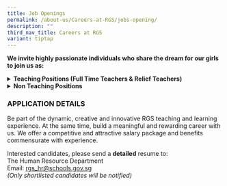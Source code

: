 ```yaml
---
title: Job Openings
permalink: /about-us/Careers-at-RGS/jobs-opening/
description: ""
third_nav_title: Careers at RGS
variant: tiptap
---
```

<p><strong>We invite highly passionate individuals who share the dream for our girls to join us as:</strong>
<br>
</p>
<div data-type="detailGroup" class="isomer-accordion-group isomer-accordion isomer-accordion-white">
<details class="isomer-details">
<summary><strong>Teaching Positions (Full Time Teachers &amp; Relief Teachers)</strong>
</summary>
<div data-type="detailsContent" class="isomer-details-content">
<p></p>
<p>Be part of a team that learns and grows together, designs forward-looking
curriculum, and boldly explores approaches for nurturing high-ability learners.
<br>
</p>
<p>Join us, for a unique opportunity to hone the craft of teaching and to
be part of a school environment that values and promotes professional learning.
Our students are creative, self-disciplined and motivated, and we invite
you to join us in nurturing them <strong>thinkers</strong>, <strong>leaders</strong> and <strong>pioneers</strong> of
the future.
<br>
</p>
<h3><strong>Full-Time Teachers</strong></h3>
<table style="minWidth: 50px">
<colgroup>
<col>
<col>
</colgroup>
<tbody>
<tr>
<th rowspan="1" colspan="1">
<p>S/N</p>
</th>
<th rowspan="1" colspan="1">
<p>Subject Main</p>
</th>
</tr>
<tr>
<td rowspan="1" colspan="1">
<p>1</p>
</td>
<td rowspan="1" colspan="1">
<p>English Language &amp; Literature</p>
</td>
</tr>
<tr>
<td rowspan="1" colspan="1">
<p>2</p>
</td>
<td rowspan="1" colspan="1">
<p>Physics</p>
</td>
</tr>
</tbody>
</table>
<p>
<br><strong>We are looking for candidates with the following attributes:</strong>
</p>
<ul>
<li>
<p>Believes first of all in nurturing the child as a whole person, and who
have a strong belief in every student’s ability and motivation to learn.</p>
</li>
<li>
<p>Possesses at least a Bachelor's Degree from a recognized university with
relevant teaching subject(s)</p>
</li>
<li>
<p>Possesses deep knowledge of their subject discipline and an openness to
explore connections across disciplines.&nbsp; Our curriculum is developed
in a constructive context that encourages students to make connections
across the disciplines.</p>
</li>
<li>
<p>Believes the teacher is a model, mentor, and coach in the creation of
a learning environment that challenges students in learning, inquiry and
leadership; and</p>
</li>
<li>
<p>Is able to work well, whether in a team or individual setting
<br>
</p>
</li>
</ul>
<h3><strong>Relief Teachers</strong></h3>
<table style="minWidth: 50px">
<colgroup>
<col>
<col>
</colgroup>
<tbody>
<tr>
<th rowspan="1" colspan="1">
<p>S/N</p>
</th>
<th rowspan="1" colspan="1">
<p>Subject Main</p>
</th>
</tr>
<tr>
<td rowspan="1" colspan="1">
<p>1</p>
</td>
<td rowspan="1" colspan="1">
<p>English Language &amp; Literature</p>
</td>
</tr>
<tr>
<td rowspan="1" colspan="1">
<p>2</p>
</td>
<td rowspan="1" colspan="1">
<p>Higher Chinese Language</p>
</td>
</tr>
<tr>
<td rowspan="1" colspan="1">
<p>3</p>
</td>
<td rowspan="1" colspan="1">
<p>History</p>
</td>
</tr>
<tr>
<td rowspan="1" colspan="1">
<p>4</p>
</td>
<td rowspan="1" colspan="1">
<p>Geography</p>
</td>
</tr>
<tr>
<td rowspan="1" colspan="1">
<p>5</p>
</td>
<td rowspan="1" colspan="1">
<p>General Arts</p>
</td>
</tr>
</tbody>
</table>
<p>
<br>The Relief Teacher will assist the respective Head of Department/Assistant
Head to carry out the following duties:
<br>
</p>
<ul data-tight="true" class="tight">
<li>
<p>Prepare lessons according to the department's requirements</p>
</li>
<li>
<p>Apply pedagogy which is aligned with that of the school/department</p>
</li>
<li>
<p>Set and mark assignments/tests of your classes</p>
</li>
<li>
<p>Track and monitor pupils' performance and if necessary conduct remedial
lessons&nbsp;</p>
</li>
<li>
<p>Communicate with parents of the pupil with regard to behaviour in school,
academic&nbsp; performance or any intervention that is necessary for the
well-being of the pupil
<br>
</p>
</li>
</ul>
<p><strong>Job Requirements</strong>
</p>
<ul data-tight="true" class="tight">
<li>
<p>A good Bachelor Degree in the relevant discipline with a Post-Graduate
Diploma in Education (PGDE)</p>
</li>
<li>
<p>Enjoy teaching the age group of students from 13 to 18 years old</p>
</li>
<li>
<p>Strong content mastery</p>
</li>
<li>
<p>Excellent communication and interpersonal skills</p>
</li>
</ul>
</div>
</details>
</div>
<div data-type="detailGroup" class="isomer-accordion-group isomer-accordion isomer-accordion-white">
<details class="isomer-details">
<summary><strong>Non Teaching Positions</strong>
</summary>
<div data-type="detailsContent" class="isomer-details-content">
<p></p>
<h4><strong>1. Learning &amp; Technology Designer (LTD)</strong></h4>
<p></p>
<p>The LTD will:
<br>
</p>
<ul data-tight="true" class="tight">
<li>
<p>collaborate with teachers to bring innovative EdTech ideas into reality
through iterative and learner/user-centred design, prototyping, and development.</p>
</li>
<li>
<p>coach and support teachers in using educational technologies, ensuring
effective integration with existing curricula.</p>
</li>
<li>
<p>work closely with Academic Heads of Dept to understand the unique needs
of the various departments and work on projects to best harness technology
to transform teaching and learning.</p>
</li>
<li>
<p>support meaningful integration technology into the classroom, to enhance
the learning experience for students (e.g. greater personalisation) and
empower educators with tailored tech solutions for high-ability learners.</p>
</li>
<li>
<p>co-identify instructional challenges faced by teachers and create, curate
and experiment with cutting-edge tools/resources/solutions that will transform
teaching and learning for high-ability learners.</p>
</li>
<li>
<p>research and stay updated on the latest trends in educational technology,
recommending and testing new tools that can enhance learning outcomes.</p>
</li>
<li>
<p>partner members of ICT Hub to evaluate the implementation of the school’s
ICT focus, programmes and direction in alignment with the school’s strategic
thrusts and national goals.</p>
</li>
</ul>
<p></p>
<p><strong>Requirements</strong>
</p>
<ul data-tight="true" class="tight">
<li>
<p>Bachelor’s degree in Educational Technology, Computer Science, Computing
&amp; Design, or a related field</p>
</li>
<li>
<p>Experience with coding languages such as Python and JavaScript, and familiarity
with prototyping, wireframing and design software.</p>
</li>
<li>
<p>Knowledge of education, instructional design, and learning theory is a
plus.</p>
</li>
<li>
<p>Proactive, team player who is an independent worker, strong interpersonal
skills, an analytical and creative problem-solver, passion for ICT, new
media and new technology</p>
</li>
<li>
<p>Good verbal and written communication skills</p>
</li>
<li>
<p>Experience with Learning Management Systems and AR/VR, gamification, AI
in education, and other emerging EdTech trends is a plus.</p>
</li>
<li>
<p>Background in user experience (UX) and user interface (UI) design principles
is a plus.</p>
</li>
</ul>
<p></p>
<h4><strong>2. Developer, Information Technology</strong></h4>
<p></p>
<p>The Developer provides analytical support in designing technology solutions
that address the school’s requirements. This role involves partnering with
stakeholders to identify, clarify, and document educational needs effectively.
The Developer assists in evaluating the viability and effectiveness of
potential solutions to ensure they meet user needs. Additionally, the person
in this role will have to facilitate clear communication between teaching
and technology teams to align objectives and expectations. This position
reports to the Manager, Information Technology.</p>
<p></p>
<p><strong>Role &amp; Responsibilities</strong>
</p>
<p>&nbsp;</p>
<ul data-tight="true" class="tight">
<li>
<p>Provide support for new and existing web and database applications.</p>
</li>
<li>
<p>Conduct user requirement analysis for the development / implementation
of new systems and enhancements to existing systems.</p>
</li>
<li>
<p>Evaluate potential solutions and make recommendations to resolve operational
problems.</p>
</li>
<li>
<p>Involvement in the system integration testing phase prior to implementation.</p>
</li>
<li>
<p>Plan and coordinate end-user training for any system implementations or
enhancements.</p>
</li>
<li>
<p>Liaise closely with users and build good rapport.</p>
</li>
<li>
<p>Liaise closely with vendors in project implementation, application testing,
supporting application patches and upgrades in accordance with project
methodologies and policies.</p>
</li>
<li>
<p>Support the team in defining project requirements, tracking and documentation.</p>
</li>
<li>
<p>Any relevant ad-hoc duties.</p>
</li>
</ul>
<p></p>
<p><strong>Key Competencies</strong>
</p>
<p><strong>&nbsp;</strong>
</p>
<p><strong>Qualifications</strong>&nbsp;&nbsp;&nbsp;&nbsp;&nbsp;&nbsp;&nbsp;&nbsp;&nbsp;&nbsp;
<br>Diploma in Information Technology, Computer Science, Computer Engineering
or equivalent</p>
<p><strong>&nbsp;</strong>
</p>
<p><strong>Technical Skills</strong>
</p>
<p>Proficiency in SQL and relational database concepts</p>
<p>Familiarity with Microsoft technologies, web applications and servers,
multiple back-end languages</p>
<p>&nbsp;</p>
<p><strong>Behavioural Skills</strong>
<br>Effective Communication, independent worker with good</p>
<p>interpersonal skills</p>
<p><strong>&nbsp;</strong>
</p>
<p><strong>Language Skills</strong>
<br>Strong in verbal and written English</p>
<p><strong>&nbsp;</strong>
</p>
<p><strong>Experience</strong>
<br>Minimum 1-year relevant working experience</p>
<p></p>
<h4><strong>3. Officer, Library (Temporary)</strong></h4>
<p></p>
<p>As a Library Officer, you will assist the Library Manager in delivering
high-quality library services to students and staff. You will play a key
role in promoting the library as a vital resource for learning, research,
and community engagement.</p>
<p></p>
<p><strong>Responsibilities:</strong>
</p>
<ul data-tight="true" class="tight">
<li>
<p>Perform circulation duties, manage user services, and promote library
collections and services.</p>
</li>
<li>
<p>Compile data for reports and support cataloguing and digital resource
management.</p>
</li>
<li>
<p>Provide administrative, procurement, and finance-related support.</p>
</li>
<li>
<p>Maintain records of library activities and ensure proper shelving and
maintenance.</p>
</li>
<li>
<p>Supervise student volunteers and assist with library workshops and programs.</p>
</li>
<li>
<p>Support readers’ advisories, maintain space, and handle ad-hoc duties
as needed.
<br>
</p>
</li>
</ul>
<p><strong>Requirements</strong>
</p>
<ul data-tight="true" class="tight">
<li>
<p>A Diploma and/or Degree qualification, or equivalent.</p>
</li>
<li>
<p>Excellent communication and customer service abilities.</p>
</li>
<li>
<p>Attention to detail and accuracy in record-keeping.</p>
</li>
<li>
<p>Proficiency in using digital resources e.g., Powerpoint, Canva, Google
Workspace, Padlet</p>
</li>
<li>
<p>Sound organisational, problem solving and time management skills.</p>
</li>
<li>
<p>A proactive team player who can work independently.</p>
</li>
<li>
<p>Previous experience in a school library environment would be an added
advantage.</p>
</li>
<li>
<p>A passion for libraries and a commitment to promoting a love of reading
and learning.</p>
</li>
<li>
<p>Fresh graduates are welcome to apply.</p>
</li>
</ul>
<p></p>
<h4><strong>4. CCA Flexi Adjunct Teachers</strong></h4>
<p>Teachers-in-charge of co-curricular activities (CCA) play an important
role in managing the CCA in a school. Your main responsibilities as a CCA
teacher are:</p>
<p></p>
<ul data-tight="true" class="tight">
<li>
<p>To collaborate with other teachers IC of CCA and the coach/ instructor
in delivery of the CCA Programme to achieve CCA objectives</p>
</li>
<li>
<p>To monitor students’ participation</p>
</li>
<li>
<p>To assist in coordinating CCA resources for effective CCA delivery and
ensure that CCA attendance are submitted on time and with accuracy&nbsp;</p>
</li>
</ul>
<p></p>
<p><strong>Requirements</strong>
</p>
<ul data-tight="true" class="tight">
<li>
<p>Good team player with strong communication and interpersonal skills</p>
</li>
<li>
<p>Able to commit to up to 1 academic year</p>
</li>
<li>
<p>Prior teaching experience or experience working on youth programmes is
an advantage</p>
</li>
<li>
<p>Registered with MOE as FAJT</p>
</li>
</ul>
<p></p>
<h4><strong>5. Education &amp; Career Guidance Counsellor (6-months)</strong></h4>
<p></p>
<p><strong>Education &amp; Career Guidance</strong>
</p>
<ul data-tight="true" class="tight">
<li>
<p>Provide ECG Counselling for students</p>
</li>
<li>
<p>Prepare or make available ECG resources to students</p>
</li>
<li>
<p>Carry out ECG activities planned for Sem 1, 2025</p>
</li>
<li>
<p>Conduct sessions for students on executive functioning skills and strategies
(Sports Customisation)</p>
</li>
<li>
<p>Collaborate with MOE ECG counsellor to provide ECG support for the students</p>
</li>
</ul>
<p></p>
<p><strong>Counselling Services (if trained)</strong>
</p>
<ul data-tight="true" class="tight">
<li>
<p>Provide counselling support where necessary</p>
</li>
</ul>
<p><strong>Requirements</strong>
</p>
<ul data-tight="true" class="tight">
<li>
<p>Bachelor’s degree in counselling, or its equivalent.</p>
</li>
<li>
<p>At least one year relevant counselling experience.</p>
</li>
</ul>
</div>
</details>
</div>
<h3><strong>APPLICATION DETAILS</strong></h3>
<p>Be part of the dynamic, creative and innovative RGS teaching and learning
experience. At the same time, build a meaningful and rewarding career with
us. We offer a competitive and attractive salary package and benefits commensurate
with experience.</p>
<p>Interested candidates, please send a <strong>detailed</strong> resume to:
<br>The Human Resource Department
<br>Email:&nbsp;<a href="mailto:rgs_hr@schools.gov.sg" rel="noopener noreferrer nofollow" target="_blank">rgs_hr@schools.gov.sg</a> 
<br><em>(Only shortlisted candidates will be notified)</em>
</p>